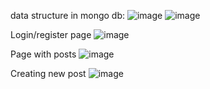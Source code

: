 data structure in mongo db:
![image](https://github.com/wojtekswietojanski/MERN-blog/assets/125148871/4b313e6f-25fa-46de-84cf-fe412407c177)
![image](https://github.com/wojtekswietojanski/MERN-blog/assets/125148871/3b7c53ba-591b-494d-b1a1-c1a7a55c45fe)

Login/register page
![image](https://github.com/wojtekswietojanski/MERN-blog/assets/125148871/8b2c71d7-2ad7-42bd-acce-c05adfce31f9)

Page with posts
![image](https://github.com/wojtekswietojanski/MERN-blog/assets/125148871/492f2e31-41bf-4593-9bb7-735f302f55e1)

Creating new post
![image](https://github.com/wojtekswietojanski/MERN-blog/assets/125148871/47e4a5fd-0bcc-4081-9ff3-fc81fa45cd4d)
